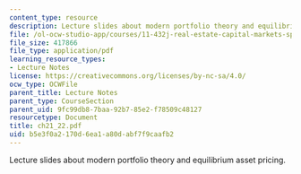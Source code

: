 ```yaml
---
content_type: resource
description: Lecture slides about modern portfolio theory and equilibrium asset pricing.
file: /ol-ocw-studio-app/courses/11-432j-real-estate-capital-markets-spring-2007/b5e3f0a2170d6ea1a80dabf7f9caafb2_ch21_22.pdf
file_size: 417866
file_type: application/pdf
learning_resource_types:
- Lecture Notes
license: https://creativecommons.org/licenses/by-nc-sa/4.0/
ocw_type: OCWFile
parent_title: Lecture Notes
parent_type: CourseSection
parent_uid: 9fc99db8-7baa-92b7-85e2-f78509c48127
resourcetype: Document
title: ch21_22.pdf
uid: b5e3f0a2-170d-6ea1-a80d-abf7f9caafb2
---
```

Lecture slides about modern portfolio theory and equilibrium asset pricing.
